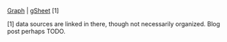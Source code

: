 [Graph](http://blog.beekley.xyz/wealth-distribution/) | [gSheet](https://docs.google.com/spreadsheets/d/1k8rjvCvhotGxO2Ga3MfixVVhLz0l0tsgpCjS0ZYwJfQ/edit?usp=sharing) [1]

[1] data sources are linked in there, though not necessarily organized. Blog post perhaps TODO.
